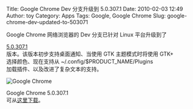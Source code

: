 Title: Google Chrome Dev 分支升级到 5.0.307.1
Date: 2010-02-03 12:49
Author: toy
Category: Apps
Tags: Google, Google Chrome
Slug: google-chrome-dev-updated-to-503071

Google Chrome 网络浏览器的 Dev 分支已针对 Linux 平台升级到了  

[5.0.307.1](http://feedproxy.google.com/~r/GoogleChromeReleases/~3/5mR31YVIV7k/dev-channel-update.html)  
版本。该版本初步支持桌面通知、当使用 GTK 主题模式时将使用 GTK+  
选择颜色、现在支持从 ~/.config/$PRODUCT\_NAME/Plugins  
加载插件、以及改进了复杂文本的支持。

![Google Chrome](http://i.linuxtoy.org/images/2009/01/chrome.jpg)

Google Chrome 5.0.307.1  
可从[这里下载](http://dev.chromium.org/getting-involved/dev-channel)。
